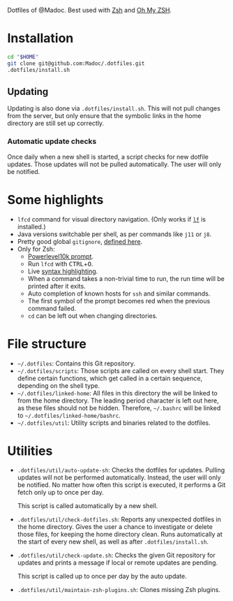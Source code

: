Dotfiles of @Madoc.
Best used with [Zsh](http://www.zsh.org/) and [Oh My ZSH](https://ohmyz.sh/).

# Installation

```bash
cd "$HOME"
git clone git@github.com:Madoc/.dotfiles.git
.dotfiles/install.sh
```

## Updating

Updating is also done via `.dotfiles/install.sh`.
This will not pull changes from the server, but only ensure that the symbolic links in the home directory are still set
 up correctly.

### Automatic update checks

Once daily when a new shell is started, a script checks for new dotfile updates.
Those updates will not be pulled automatically.
The user will only be notified.

# Some highlights

* `lfcd` command for visual directory navigation.
  (Only works if [`lf`](https://github.com/gokcehan/lf) is installed.)
* Java versions switchable per shell, as per commands like `j11` or `j8`.
* Pretty good global `gitignore`, [defined here](linked-home/gitignore_global).
* Only for Zsh:
  * [Powerlevel10k prompt](https://github.com/romkatv/powerlevel10k).
  * Run `lfcd` with <kbd>CTRL</kbd>+<kbd>O</kbd>.
  * Live [syntax highlighting](https://github.com/zsh-users/zsh-syntax-highlighting).
  * When a command takes a non-trivial time to run, the run time will be printed after it exits.
  * Auto completion of known hosts for `ssh` and similar commands.
  * The first symbol of the prompt becomes red when the previous command failed.
  * `cd` can be left out when changing directories.

# File structure

* `~/.dotfiles`:
  Contains this Git repository.
* `~/.dotfiles/scripts`: 
  Those scripts are called on every shell start.
  They define certain functions, which get called in a certain sequence, depending on the shell type.
* `~/.dotfiles/linked-home`: 
  All files in this directory the will be linked to from the home directory.
  The leading period character is left out here, as these files should not be hidden.
  Therefore, `~/.bashrc` will be linked to `~/.dotfiles/linked-home/bashrc`.
* `~/.dotfiles/util`:
  Utility scripts and binaries related to the dotfiles.

# Utilities

* `.dotfiles/util/auto-update-sh`:
  Checks the dotfiles for updates.
  Pulling updates will not be performed automatically.
  Instead, the user will only be notified.
  No matter how often this script is executed, it performs a Git fetch only up to once per day.
  
  This script is called automatically by a new shell.
* `.dotfiles/util/check-dotfiles.sh`:
  Reports any unexpected dotfiles in the home directory.
  Gives the user a chance to investigate or delete those files, for keeping the home directory clean.
  Runs automatically at the start of every new shell, as well as after `.dotfiles/install.sh`.
* `.dotfiles/util/check-update.sh`:
  Checks the given Git repository for updates and prints a message if local or remote updates are pending.
  
  This script is called up to once per day by the auto update.
* `.dotfiles/util/maintain-zsh-plugins.sh`:
  Clones missing Zsh plugins.
